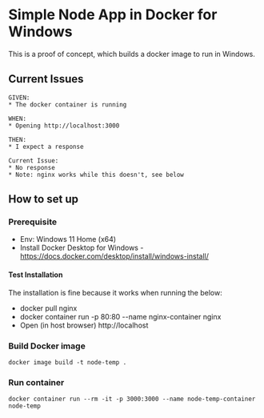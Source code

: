 # Simple Node App in Docker for Windows

This is a proof of concept, which builds a docker image to run in Windows.

## Current Issues

```
GIVEN:
* The docker container is running

WHEN:
* Opening http://localhost:3000

THEN:
* I expect a response

Current Issue:
* No response
* Note: nginx works while this doesn't, see below
```

## How to set up

### Prerequisite
* Env: Windows 11 Home (x64)
* Install Docker Desktop for Windows - https://docs.docker.com/desktop/install/windows-install/

#### Test Installation
The installation is fine because it works when running the below:
* docker pull nginx
* docker container run -p 80:80 --name nginx-container nginx
* Open (in host browser) http://localhost

### Build Docker image

```
docker image build -t node-temp .
```

### Run container

```
docker container run --rm -it -p 3000:3000 --name node-temp-container node-temp
```
